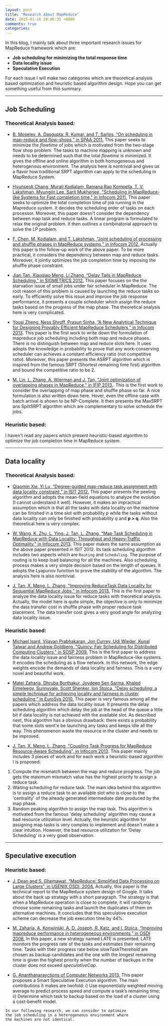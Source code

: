 ```yaml
---
layout: post
title: "Research about MapReduce"
date: 2015-01-16 20:06:35 +0800
comments: true
categories: 
---
```


In this blog, I mainly talk about three important research issues for MapReduce framework which are:

* **Job scheduling for minimizing the total response time**
* **Data locality issue**
* **Speculative Execution**
 
For each issue I will make two categories which are theoretical analysis based optimization and heuristic based algorithm  design. Hope you can get something useful from this summary.


***

## Job Scheduling

### Theoretical Analysis based:

* [B. Moseley, A. Dasgupta, R. Kumar, and T. Sarlos, “On scheduling in map-reduce and flow-shops,” in SPAA 2011.](http://dl.acm.org/citation.cfm?id=1989493.1989540) This paper seeks to minimize the _flowtime_ of jobs which is motivated from the two-stage flow shop problem. The tasks to machine mapping is unknown and needs to be determined such that the total _flowtime_ is minimized. It gives the offline and online algorithm in both homogeneous and heterogenous environment. The analysis here is nontrivial and gives us a flavor how traditional SRPT algorithm can apply to the scheduling in MapReduce System. 




* [Hyunseok Chang, Murali Kodialam, Ramana Rao Kompella, T. V. Lakshman, Myungjin Lee, Sarit Mukherjee, "Scheduling in MapReduce-like Systems for Fast completion time," in Infocom 2011.](http://ieeexplore.ieee.org/xpls/abs_all.jsp?arnumber=5935152&tag=1) This paper seeks to optimize the total completion time of job running in the Mapreduce system. It decides the scheduling order of tasks on each processor. Moreover, this paper doesn't consider the dependency between map task and reduce tasks. A linear program is formulated to relax the original problem. It then outlines a combinatorial approach to solve the LP problem.

* [F. Chen, M. Kodialam, and T. Lakshman, “Joint scheduling of processing and shuffle phases in MapReduce systems,” in Infocom 2012.](http://www.cse.psu.edu/~fachen/pubs/infocom12mr.pdf) 
Actually this paper is the follow-up work of the above paper. To be more practical, it considers the dependency between map and reduce tasks. Moreover, it jointly optimizes the job completion time by imposing the shuffle phase constraint. 

* [Jian Tan, Xiaoqiao Meng, Li Zhang, “Delay Tails in MapReduce Scheduling,” in SIGMETRICS 2012.](http://dl.acm.org/citation.cfm?id=2254761) This paper focuses on the the starvation issue of small jobs under fair scheduler in MapReduce. The root reason of this problem is caused by launching the reduce tasks so early. To efficiently solve this issue and improve the job response performance, it presents a couple scheduler which assign the reduce tasks based on the progress of the map phase. The theoretical analysis here is very complicated. 

* [Yousi Zheng, Ness Shroff, Prasun Sinha, “A New Analytical Technique for Designing Provably Efficient MapReduce Schedulers,” in Infocom 2013](http://newslab.ece.ohio-state.edu/research/resources/Analysis.pdf). This paper is the first work to write down the formulation of mapreduce job scheduling including both map and reduce phases. There is no distinguish between map and reduce slots here. It uses adopts the knowledge in probability to prove that any work-conserving scheduler can achieves a constant efficiency ratio (not competitive ratio). Moreover, this paper presents the ASRPT algorithm which is inspired from the famous SRPT (Shortest remaining time first) algorithm and bound the competitive ratio to be 2.

* [M. Lin, L. Zhang, A. Wierman and J. Tan, "Joint optimization of overlapping phases in MapReduce," in IFIP 2013.](http://users.cms.caltech.edu/~adamw/papers/preprint_mapreduce.pdf). This is the first work to consider the overlapping of map phase and shuffle phase so far. A nice formulation is also written down here. Hover, even the offline case with batch arrival is shown to be NP-Complete. It then presents the MaxSRPT ans SpiltSRPT algorithm which are complementary to solve schedule the jobs.




### Heuristic based:

I haven't read any papers which present heuristic-based algorithm to optimize the job completion time in MapReduce system. 

***

## Data locality
 
### Theoretical Analysis based: 

* [Qiaomin Xie, Yi Lu, “Degree-guided map-reduce task assignment with data locality constraint,” in ISIT 2012.](http://ieeexplore.ieee.org/xpls/abs_all.jsp?arnumber=6284711&tag=1) This paper presents the peeling algorithm and adopts the mean-field equations to analyze the evolution (I cannot understand it well). However, it makes an impractical assumption which is that all the tasks with data locality on the machine can be finished in a time slot with probability _p_ while the tasks without data locality can only be finished with probability _q_ and **p > q**. Also the theoretical here is very complex. 

* [W. Wang, K. Zhu, L. Ying, J. Tan, L. Zhang, "Map Task Scheduling in MapReduce with Data Locality: Throughput and Heavy-Traffic Optimality," in Infocom 2013](http://inlab.lab.asu.edu/Publications/WanZhuYin_13.pdf). This paper makes the same assumption as the above paper presented in ISIT 2012. Its task scheduling algorithm includes two aspects which are `Routing` and `Scheduling`. The purpose of routing is to keep load balancing for all the machines. Also scheduling process makes a very simple decision based on the length of queues. It adopts the Lyapunov function to prove the stability of the algorithm. The analysis here is also nontrivial. 

* [J. Tan, X. Meng, L. Zhang, "Improving ReduceTask Data Locality for Sequential MapReduce Jobs," in Infocom 2013.](https://www.google.com.hk/url?sa=t&rct=j&q=&esrc=s&source=web&cd=2&cad=rja&ved=0CDIQFjAB&url=http%3A%2F%2Fresearcher.watson.ibm.com%2Fresearcher%2Ffiles%2Fus-tanji%2FreducePlace2013.pdf&ei=Uh4rUq5mrMGJB-j5gNAJ&usg=AFQjCNEGqVhyg8P3Vj5uOxx7QUrrei4ZQg) This is the first paper to analyze the data locality issue for reduce tasks with theoretical analysis. Actually, the model here is quite simple, the objective is only to minimize the data transfer cost in shuffle phase with proper reduce task placement. The data transfer cost gives a very good angle for analyzing data locality issue.  


### Heuristic based:

* [Michael Isard, Vijayan Prabhakaran, Jon Currey, Udi Wieder, Kunal Talwar and Andrew Goldberg, "Quincy: Fair Scheduling for Distributed Computing Clusters," in SOSP 2009.](http://www.sigops.org/sosp/sosp09/papers/isard-sosp09.pdf) This is the first paper to address the data locality issue and fairness problem in MapReduce-like systems. It encodes the scheduling as a flow network. In this network, the edge weights encode the demands of data locality and fairness. This is a very novel and beautiful work. 

* [Matei Zaharia, Dhruba Borthakur, Joydeep Sen Sarma, Khaled Elmeleegy, Sunnyvale, Scott Shenker, Ion Stoica, "Delay scheduling: a simple technique for achieving locality and fairness in cluster scheduling," in EuroSys 2010.](http://dl.acm.org/citation.cfm?id=1755940) This paper is very famous among all the papers which address the data locality issue. It presents the delay scheduling algorithm which delay the job at the head of the queue a little bit if data locality is not achieved with the available slot. As described next, this algorithm has a obvious drawback: there exists a probability that some slots wont'e be launching any tasks and keeps idle all the way. This phenomenon waste the resource in the cluster and needs to be improved. 

* [J. Tan, X. Meng, L. Zhang, "Coupling Task Progress for MapReduce Resource-Aware Scheduling", in Infocom 2013](http://researcher.watson.ibm.com/researcher/files/us-tanji/coupling2013.pdf). This paper mainly includes 3 pieces of work and for each work a heuristic-based algorithm I is proposed: 
1) Compute the mismatch between the map and reduce progress. The job gets the maximum mismatch value has the highest priority to assign a reduce task. 
 2) Waiting scheduling for reduce task. The main idea behind this algorithm is to assign a reduce task to an available slot who is close to the 'centrality' of the already generated intermediate date produced by the map phase. 
 3) Random peaking algorithm to assign the map task. This algorithm is motivated from the famous 'delay scheduling' algorithm may cause a bad resource utilization level. 
Actually, the heuristic algorithm for assigning map tasks is very complex to implement and doesn't make a clear intuition.  However, the bad resource utilization for 'Delay Scheduling' is a very good observation.

***

## Speculative execution


### Heuristic based:

* [J. Dean and S. Ghemawat, “MapReduce: Simplified Data Processing on Large Clusters”, in USENIX OSDI, 2004.](http://research.google.com/archive/mapreduce-osdi04.pdf)
 Actually, this paper is the technical report to the MapReduce system design of Google. It talks about the back up strategy with a short paragraph. The strategy is that  when a MapReduce operation is close to complete, it will randomly choose some remaining tasks and launch the duplicates of them on alternative machines. It concludes that this speculative execution scheme can decrease the job execution time by 44%.

* [M. Zaharia, A. Konwinski, A. D. Joseph, R. Katz, and I. Stoica, “Improving mapreduce performance in heterogeneous environments,” in OSDI 2008.](http://bnrg.eecs.berkeley.edu/~randy/Courses/CS268.F08/papers/42_osdi_08.pdf) In this paper, a new strategy named LATE is presented. LATE monitors the progress rate of the tasks and estimates their remaining time. Tasks with their progress rate below _slowTaskTherehold_ are chosen as backup candidates and the one with the longest remaining time is given the highest priority when the number of backups in the cluster does not exceed _speculativeCap_.

* [G. Ananthanarayctions of Computer Networks 2013.](http://www.computer.org/csdl/trans/tc/preprint/06419699-abs.html) This paper proposes a Smart Speculative Execution algorithm. The main contributions it makes are twofold: i) Use exponentially weighted moving average to predict process speed and compute a task’s remaining time; ii) Determine which task to backup based on the load of a cluster using a cost-benefit model.

 
```
In our following research, we can consider to optimize 
the job scheduling in a heterogeneous environment where
the machines are not identical.
```